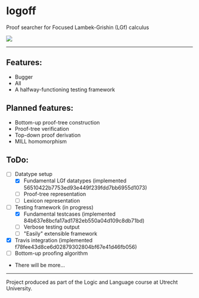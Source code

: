 # logoff
Proof searcher for Focused Lambek-Grishin (LGf) calculus

![](https://travis-ci.org/DrSLDR/logoff.svg?branch=master)

---

## Features:

- Bugger
- All
- A halfway-functioning testing framework

## Planned features:

- Bottom-up proof-tree construction
- Proof-tree verification
- Top-down proof derivation
- MILL homomorphism

## ToDo:

- [ ] Datatype setup
  - [x] Fundamental LGf datatypes (implemented 56510422b7753ed93e449f239fdd7bb6955d1073)
  - [ ] Proof-tree representation
  - [ ] Lexicon representation
- [ ] Testing framework (in progress)
  - [x] Fundamental testcases (implemented 84b637e8bcfa17ad1782eb550a04d109c8db71bd)
  - [ ] Verbose testing output
  - [ ] "Easily" extensible framework
- [x] Travis integration (implemented f78fee43d8ce6d02879302804bf67e41d46fb056)
- [ ] Bottom-up proofing algorithm
- There will be more...

---

Project produced as part of the Logic and Language course at Utrecht University.
